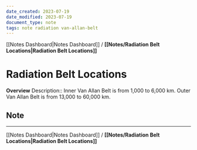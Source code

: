 ```yaml
---
date_created: 2023-07-19
date_modified: 2023-07-19
document_type: note
tags: note radiation van-allan-belt
---
```

[[Notes Dashboard|Notes Dashboard]] / **[[Notes/Radiation Belt Locations|Radiation Belt Locations]]**
# Radiation Belt Locations
**Overview**
Description:: Inner Van Allan Belt is from 1,000 to 6,000 km. Outer Van Allan Belt is from 13,000 to 60,000 km.

## Note



---
[[Notes Dashboard|Notes Dashboard]] / **[[Notes/Radiation Belt Locations|Radiation Belt Locations]]**